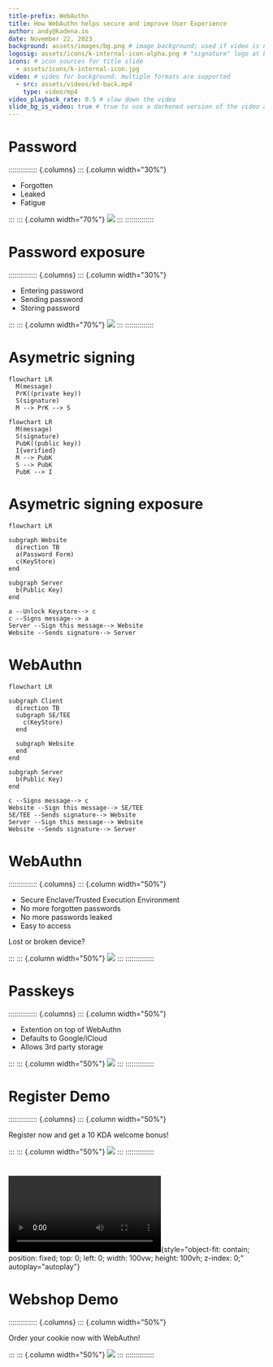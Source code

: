 ```yaml
---
title-prefix: WebAuthn
title: How WebAuthn helps secure and improve User Experience
author: andy@kadena.io
date: November 22, 2023
background: assets/images/bg.png # image background; used if video is not present or slide_bg_is_video is not true
logosig: assets/icons/k-internal-icon-alpha.png # "signature" logo at bottom right of each slide. to disable this, set to a 1x1 transparent png
icons: # icon sources for title slide
  - assets/icons/k-internal-icon.jpg
video: # video for background. multiple formats are supported
  - src: assets/videos/kd-back.mp4
    type: video/mp4
video_playback_rate: 0.5 # slow down the video
slide_bg_is_video: true # true to use a darkened version of the video as slide background
---
```


# Password

:::::::::::::: {.columns}
::: {.column width="30%"}

- Forgotten
- Leaked
- Fatigue

:::
::: {.column width="70%"}
![](./assets/images/forgot-password.jpg)
:::
::::::::::::::

# Password exposure

:::::::::::::: {.columns}
::: {.column width="30%"}

- Entering password
- Sending password
- Storing password

:::
::: {.column width="70%"}
![](./assets/images/phishing.jpg)
:::
::::::::::::::

# Asymetric signing

```{.mermaid width=100% format=svg theme=dark background=transparent}
flowchart LR
  M(message)
  PrK((private key))
  S(signature)
  M --> PrK --> S
```

```{.mermaid width=100% format=svg theme=dark background=transparent}
flowchart LR
  M(message)
  S(signature)
  PubK((public key))
  I{verified}
  M --> PubK
  S --> PubK
  PubK --> I
```

# Asymetric signing exposure

```{.mermaid width=100% format=svg theme=dark background=transparent}
flowchart LR

subgraph Website
  direction TB
  a(Password Form)
  c(KeyStore)
end

subgraph Server
  b(Public Key)
end

a --Unlock Keystore--> c
c --Signs message--> a
Server --Sign this message--> Website
Website --Sends signature--> Server
```

# WebAuthn

```{.mermaid width=100% format=svg theme=dark background=transparent}
flowchart LR

subgraph Client
  direction TB
  subgraph SE/TEE
    c(KeyStore)
  end

  subgraph Website
  end
end

subgraph Server
  b(Public Key)
end

c --Signs message--> c
Website --Sign this message--> SE/TEE
SE/TEE --Sends signature--> Website
Server --Sign this message--> Website
Website --Sends signature--> Server
```

# WebAuthn

:::::::::::::: {.columns}
::: {.column width="50%"}

- Secure Enclave/Trusted Execution Environment
- No more forgotten passwords
- No more passwords leaked
- Easy to access

Lost or broken device?

:::
::: {.column width="50%"}
![](./assets/images/broken-phone.png)
:::
::::::::::::::

# Passkeys

:::::::::::::: {.columns}
::: {.column width="50%"}

- Extention on top of WebAuthn
- Defaults to Google/iCloud
- Allows 3rd party storage

:::
::: {.column width="50%"}
![](./assets/images/passkeys-hero.jpg)
:::
::::::::::::::

# Register Demo

:::::::::::::: {.columns}
::: {.column width="50%"}

Register now and get a 10 KDA welcome bonus!

:::
::: {.column width="50%"}
![](./assets/images/register.svg)
:::
::::::::::::::

#

![](./assets/videos/web-auth-n.mp4){style="object-fit: contain; position: fixed; top: 0; left: 0; width: 100vw; height: 100vh; z-index: 0;" autoplay="autoplay"}

# Webshop Demo

:::::::::::::: {.columns}
::: {.column width="50%"}

Order your cookie now with WebAuthn!

:::
::: {.column width="50%"}
![](./assets/images/webshop.svg)
:::
::::::::::::::
